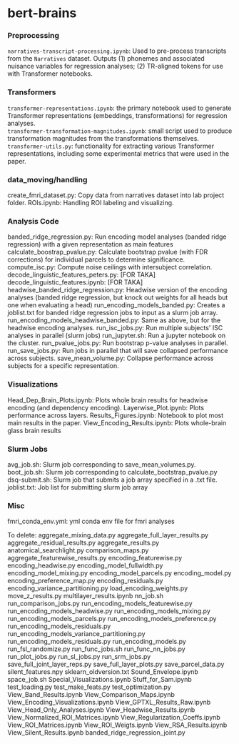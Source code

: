 # bert-brains

### Preprocessing
`narratives-transcript-processing.ipynb`: Used to pre-process transcripts from the `Narratives` dataset. Outputs (1) phonemes and associated nuisance variables for regression analyses; (2) TR-aligned tokens for use with Transformer notebooks.

### Transformers
`transformer-representations.ipynb`: the primary notebook used to generate Transformer representations (embeddings, transformations) for regression analyses.  
`transformer-transformation-magnitudes.ipynb`: small script used to produce transformation magnitudes from the transformations themselves.  
`transformer-utils.py`: functionality for extracting various Transformer representations, including some experimental metrics that were used in the paper.  

### data_moving/handling
create_fmri_dataset.py: Copy data from narratives dataset into lab project folder. 
ROIs.ipynb: Handling ROI labeling and visualizing. 

### Analysis Code
banded_ridge_regression.py: Run encoding model analyses (banded ridge regression) with a given representation as main features 
calculate_boostrap_pvalue.py: Calculate bootstrap pvalue (with FDR corrections) for individual parcels to determine significance. 
compute_isc.py: Compute noise ceilings with intersubject correlation. 
decode_linguistic_features_peters.py: [FOR TAKA]
decode_linguistic_features.ipynb: [FOR TAKA]
headwise_banded_ridge_regression.py: Headwise version of the encoding analyses (banded ridge regression, but knock out weights for all heads but one when evaluating a head)
run_encoding_models_banded.py: Creates a joblist.txt for banded ridge regression jobs to input as a slurm job array. 
run_encoding_models_headwise_banded.py: Same as above, but for the headwise encoding analyses. 
run_isc_jobs.py: Run multiple subjects' ISC analyses in parallel (slurm jobs)
run_jupyter.sh: Run a jupyter notebook on the cluster. 
run_pvalue_jobs.py: Run bootstrap p-value analyses in parallel. 
run_save_jobs.py: Run jobs in parallel that will save collapsed performance across subjects. 
save_mean_volume.py: Collapse performance across subjects for a specific representation. 



### Visualizations
Head_Dep_Brain_Plots.ipynb: Plots whole brain results for headwise encoding (and dependency encoding).
Layerwise_Plot.ipynb: Plots performance across layers. 
Results_Figures.ipynb: Notebook to plot most main results in the paper. 
View_Encoding_Results.ipynb: Plots whole-brain glass brain results 

### Slurm Jobs
avg_job.sh: Slurm job corresponding to save_mean_volumes.py. 
boot_job.sh: Slurm job corresponding to calculate_bootstrap_pvalue.py 
dsq-submit.sh: Slurm job that submits a job array specified in a .txt file. 
joblist.txt: Job list for submitting slurm job array


### Misc
fmri_conda_env.yml: yml conda env file for fmri analyses



To delete: 
aggregate_mixing_data.py
aggregate_full_layer_results.py
aggregate_residual_results.py
aggregate_results.py 
anatomical_searchlight.py
comparison_maps.py
aggregate_featurewise_results.py
encoding_featurewise.py
encoding_headwise.py
encoding_model_fullwidth.py
encoding_model_mixing.py
encoding_model_parcels.py
encoding_model.py
encoding_preference_map.py
encoding_residuals.py
encoding_variance_partitioning.py
load_encoding_weights.py 
move_z_results.py
multilayer_results.ipynb
nn_job.sh 
run_comparison_jobs.py
run_encoding_models_featurewise.py
run_encoding_models_headwise.py
run_encoding_models_mixing.py
run_encoding_models_parcels.py
run_encoding_models_preference.py
run_encoding_models_residuals.py 
run_encoding_models_variance_partitioning.py
run_encoding_models_residuals.py
run_encoding_models.py 
run_fsl_randomize.py 
run_func_jobs.sh
run_func_nn_jobs.py
run_plot_jobs.py
run_sl_jobs.py 
run_srm_jobs.py 
save_full_joint_layer_reps.py
save_full_layer_plots.py 
save_parcel_data.py 
silent_features.npy 
sklearn_oldversion.txt
Sound_Envelope.ipynb
space_job.sh
Special_Visualizations.ipynb
Stuff_for_Sam.ipynb
test_loading.py
test_make_feats.py
test_optimization.py 
View_Band_Results.ipynb
View_Comparison_Maps.ipynb
View_Encoding_Visualizations.ipynb
View_GPTXL_Results_Raw.ipynb
View_Head_Only_Analyses.ipynb
View_Headwise_Results.ipynb
View_Normalized_ROI_Matrices.ipynb
View_Regularization_Coeffs.ipynb
View_ROI_Matrices.ipynb
View_ROI_Weigts.ipynb
View_RSA_Results.ipynb
View_Silent_Results.ipynb
banded_ridge_regression_joint.py